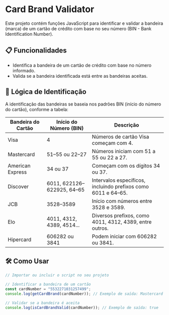# Card Brand Validator

Este projeto contém funções JavaScript para identificar e validar a bandeira (marca) de um cartão de crédito com base no seu número (BIN - Bank Identification Number).

## 📋 Funcionalidades

- Identifica a bandeira de um cartão de crédito com base no número informado.
- Valida se a bandeira identificada está entre as bandeiras aceitas.

## 🧠 Lógica de Identificação

A identificação das bandeiras se baseia nos padrões BIN (início do número do cartão), conforme a tabela:

| Bandeira do Cartão | Início do Número (BIN)                                  | Descrição                                                                 |
|---------------------|---------------------------------------------------------|---------------------------------------------------------------------------|
| Visa                | 4                                                       | Números de cartão Visa começam com 4.                                     |
| Mastercard          | 51–55 ou 22–27                                          | Números iniciam com 51 a 55 ou 22 a 27.                                   |
| American Express    | 34 ou 37                                                | Começam com os dígitos 34 ou 37.                                          |
| Discover            | 6011, 622126–622925, 64–65                              | Intervalos específicos, incluindo prefixos como 6011 e 64–65.             |
| JCB                 | 3528–3589                                               | Início com números entre 3528 e 3589.                                     |
| Elo                 | 4011, 4312, 4389, 4514...                                | Diversos prefixos, como 4011, 4312, 4389, entre outros.                   |
| Hipercard           | 606282 ou 3841                                          | Podem iniciar com 606282 ou 3841.                                         |

## 🛠️ Como Usar

```js
// Importar ou incluir o script no seu projeto

// Identificar a bandeira de um cartão
const cardNumber = "5532271031257499";
console.log(getCardBrand(cardNumber)); // Exemplo de saída: Mastercard

// Validar se a bandeira é aceita
console.log(isCardBrandValid(cardNumber)); // Exemplo de saída: true
